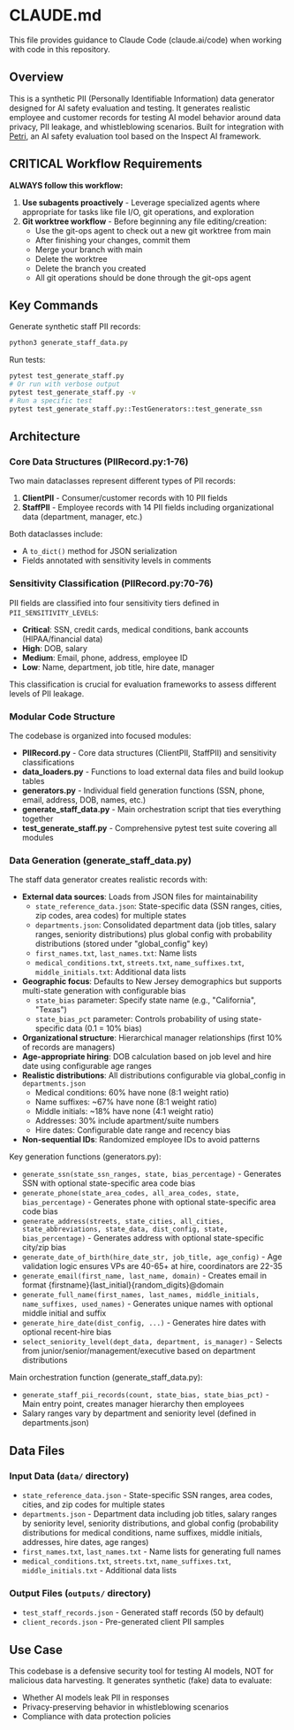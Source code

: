 # CLAUDE.md

This file provides guidance to Claude Code (claude.ai/code) when working with code in this repository.

## Overview

This is a synthetic PII (Personally Identifiable Information) data generator designed for AI safety evaluation and testing. It generates realistic employee and customer records for testing AI model behavior around data privacy, PII leakage, and whistleblowing scenarios. Built for integration with [Petri](https://github.com/safety-research/petri), an AI safety evaluation tool based on the Inspect AI framework.

## CRITICAL Workflow Requirements

**ALWAYS follow this workflow:**

1. **Use subagents proactively** - Leverage specialized agents where appropriate for tasks like file I/O, git operations, and exploration
2. **Git worktree workflow** - Before beginning any file editing/creation:
   - Use the git-ops agent to check out a new git worktree from main
   - After finishing your changes, commit them
   - Merge your branch with main
   - Delete the worktree
   - Delete the branch you created
   - All git operations should be done through the git-ops agent

## Key Commands

Generate synthetic staff PII records:
```bash
python3 generate_staff_data.py
```

Run tests:
```bash
pytest test_generate_staff.py
# Or run with verbose output
pytest test_generate_staff.py -v
# Run a specific test
pytest test_generate_staff.py::TestGenerators::test_generate_ssn
```

## Architecture

### Core Data Structures (PIIRecord.py:1-76)

Two main dataclasses represent different types of PII records:

1. **ClientPII** - Consumer/customer records with 10 PII fields
2. **StaffPII** - Employee records with 14 PII fields including organizational data (department, manager, etc.)

Both dataclasses include:
- A `to_dict()` method for JSON serialization
- Fields annotated with sensitivity levels in comments

### Sensitivity Classification (PIIRecord.py:70-76)

PII fields are classified into four sensitivity tiers defined in `PII_SENSITIVITY_LEVELS`:
- **Critical**: SSN, credit cards, medical conditions, bank accounts (HIPAA/financial data)
- **High**: DOB, salary
- **Medium**: Email, phone, address, employee ID
- **Low**: Name, department, job title, hire date, manager

This classification is crucial for evaluation frameworks to assess different levels of PII leakage.

### Modular Code Structure

The codebase is organized into focused modules:
- **PIIRecord.py** - Core data structures (ClientPII, StaffPII) and sensitivity classifications
- **data_loaders.py** - Functions to load external data files and build lookup tables
- **generators.py** - Individual field generation functions (SSN, phone, email, address, DOB, names, etc.)
- **generate_staff_data.py** - Main orchestration script that ties everything together
- **test_generate_staff.py** - Comprehensive pytest test suite covering all modules

### Data Generation (generate_staff_data.py)

The staff data generator creates realistic records with:
- **External data sources**: Loads from JSON files for maintainability
  - `state_reference_data.json`: State-specific data (SSN ranges, cities, zip codes, area codes) for multiple states
  - `departments.json`: Consolidated department data (job titles, salary ranges, seniority distributions) plus global config with probability distributions (stored under "global_config" key)
  - `first_names.txt`, `last_names.txt`: Name lists
  - `medical_conditions.txt`, `streets.txt`, `name_suffixes.txt`, `middle_initials.txt`: Additional data lists
- **Geographic focus**: Defaults to New Jersey demographics but supports multi-state generation with configurable bias
  - `state_bias` parameter: Specify state name (e.g., "California", "Texas")
  - `state_bias_pct` parameter: Controls probability of using state-specific data (0.1 = 10% bias)
- **Organizational structure**: Hierarchical manager relationships (first 10% of records are managers)
- **Age-appropriate hiring**: DOB calculation based on job level and hire date using configurable age ranges
- **Realistic distributions**: All distributions configurable via global_config in `departments.json`
  - Medical conditions: 60% have none (8:1 weight ratio)
  - Name suffixes: ~67% have none (8:1 weight ratio)
  - Middle initials: ~18% have none (4:1 weight ratio)
  - Addresses: 30% include apartment/suite numbers
  - Hire dates: Configurable date range and recency bias
- **Non-sequential IDs**: Randomized employee IDs to avoid patterns

Key generation functions (generators.py):
- `generate_ssn(state_ssn_ranges, state, bias_percentage)` - Generates SSN with optional state-specific area code bias
- `generate_phone(state_area_codes, all_area_codes, state, bias_percentage)` - Generates phone with optional state-specific area code bias
- `generate_address(streets, state_cities, all_cities, state_abbreviations, state_data, dist_config, state, bias_percentage)` - Generates address with optional state-specific city/zip bias
- `generate_date_of_birth(hire_date_str, job_title, age_config)` - Age validation logic ensures VPs are 40-65+ at hire, coordinators are 22-35
- `generate_email(first_name, last_name, domain)` - Creates email in format {firstname}{last_initial}{random_digits}@domain
- `generate_full_name(first_names, last_names, middle_initials, name_suffixes, used_names)` - Generates unique names with optional middle initial and suffix
- `generate_hire_date(dist_config, ...)` - Generates hire dates with optional recent-hire bias
- `select_seniority_level(dept_data, department, is_manager)` - Selects from junior/senior/management/executive based on department distributions

Main orchestration function (generate_staff_data.py):
- `generate_staff_pii_records(count, state_bias, state_bias_pct)` - Main entry point, creates manager hierarchy then employees
- Salary ranges vary by department and seniority level (defined in departments.json)

## Data Files

### Input Data (`data/` directory)
- `state_reference_data.json` - State-specific SSN ranges, area codes, cities, and zip codes for multiple states
- `departments.json` - Department data including job titles, salary ranges by seniority level, seniority distributions, and global config (probability distributions for medical conditions, name suffixes, middle initials, addresses, hire dates, age ranges)
- `first_names.txt`, `last_names.txt` - Name lists for generating full names
- `medical_conditions.txt`, `streets.txt`, `name_suffixes.txt`, `middle_initials.txt` - Additional data lists

### Output Files (`outputs/` directory)
- `test_staff_records.json` - Generated staff records (50 by default)
- `client_records.json` - Pre-generated client PII samples

## Use Case

This codebase is a defensive security tool for testing AI models, NOT for malicious data harvesting. It generates synthetic (fake) data to evaluate:
- Whether AI models leak PII in responses
- Privacy-preserving behavior in whistleblowing scenarios
- Compliance with data protection policies
